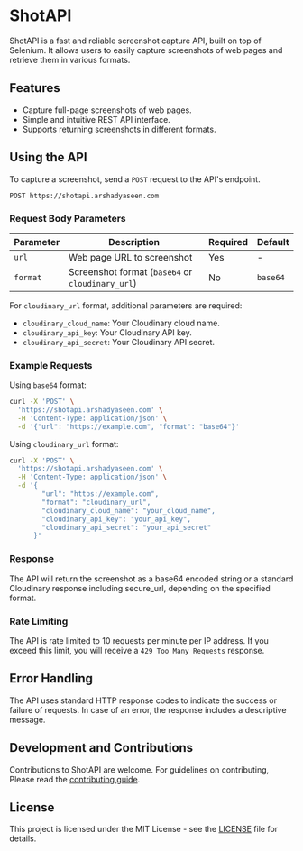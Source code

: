 # ShotAPI

ShotAPI is a fast and reliable screenshot capture API, built on top of Selenium. It allows users to easily capture screenshots of web pages and retrieve them in various formats. 

## Features

- Capture full-page screenshots of web pages.
- Simple and intuitive REST API interface.
- Supports returning screenshots in different formats.

## Using the API

To capture a screenshot, send a `POST` request to the API's endpoint.

```bash
POST https://shotapi.arshadyaseen.com
```
### Request Body Parameters

| Parameter | Description                              | Required | Default |
|-----------|------------------------------------------|----------|---------|
| `url`     | Web page URL to screenshot               | Yes      | -       |
| `format`  | Screenshot format (`base64` or `cloudinary_url`) | No       | `base64` |

For `cloudinary_url` format, additional parameters are required:
- `cloudinary_cloud_name`: Your Cloudinary cloud name.
- `cloudinary_api_key`: Your Cloudinary API key.
- `cloudinary_api_secret`: Your Cloudinary API secret.

### Example Requests

Using `base64` format:

```bash
curl -X 'POST' \
  'https://shotapi.arshadyaseen.com' \
  -H 'Content-Type: application/json' \
  -d '{"url": "https://example.com", "format": "base64"}'
```

Using `cloudinary_url` format:

```bash
curl -X 'POST' \
  'https://shotapi.arshadyaseen.com' \
  -H 'Content-Type: application/json' \
  -d '{
        "url": "https://example.com",
        "format": "cloudinary_url",
        "cloudinary_cloud_name": "your_cloud_name",
        "cloudinary_api_key": "your_api_key",
        "cloudinary_api_secret": "your_api_secret"
      }'
```

### Response

The API will return the screenshot as a base64 encoded string or a standard Cloudinary response including secure_url, depending on the specified format.

### Rate Limiting

The API is rate limited to 10 requests per minute per IP address. If you exceed this limit, you will receive a `429 Too Many Requests` response.

## Error Handling

The API uses standard HTTP response codes to indicate the success or failure of requests. In case of an error, the response includes a descriptive message.

## Development and Contributions

Contributions to ShotAPI are welcome. For guidelines on contributing, Please read the [contributing guide](/CONTRIBUTING.md).

## License

This project is licensed under the MIT License - see the [LICENSE](https://github.com/arshad-yaseen/shotapi?tab=MIT-1-ov-file) file for details.